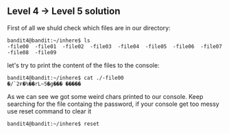 ## Level 4 -> Level 5 solution

First of all we shuld check which files are in our directory:
```console
bandit4@bandit:~/inhere$ ls
-file00  -file01  -file02  -file03  -file04  -file05  -file06  -file07  -file08  -file09
```
let's try to print the content of the files to the console:
```console
bandit4@bandit:~/inhere$ cat ./-file00
�/`2ғ�%��rL~5�g��� �����
```
As we can see we got some weird chars printed to our console. Keep searching for the file containg the
password, if your console get too messy use reset command to clear it
```console
bandit4@bandit:~/inhere$ reset
```

